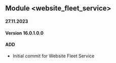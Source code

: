 ## Module <website_fleet_service>

#### 27.11.2023
#### Version 16.0.1.0.0
#### ADD
- Initial commit for Website Fleet Service